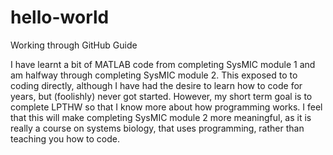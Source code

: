 # hello-world
Working through GitHub Guide

I have learnt a bit of MATLAB code from completing SysMIC module 1 and am halfway through completing SysMIC module 2. This exposed to to coding directly, although I have had the desire to learn how to code for years, but (foolishly) never got started. However, my short term goal is to complete LPTHW so that I know more about how programming works. I feel that this will make completing SysMIC module 2 more meaningful, as it is really a course on systems biology, that uses programming, rather than teaching you how to code.
